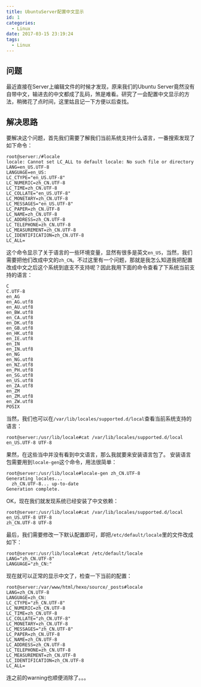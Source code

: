 ```yaml
---
title: UbuntuServer配置中文显示
id: 1
categories:
  - Linux
date: 2017-03-15 23:19:24
tags:
  - Linux
---
```


## 问题
最近直接在Server上编辑文件的时候才发现，原来我们的Ubuntu Server竟然没有自带中文，输进去的中文都成了乱码，煞是难看。研究了一会配置中文显示的方法，稍微花了点时间，这里姑且记一下方便以后查找。

## 解决思路
要解决这个问题，首先我们需要了解我们当前系统支持什么语言，一番搜索发现了如下命令：
```
root@server:/#locale
locale: Cannot set LC_ALL to default locale: No such file or directory
LANG=en_US.UTF-8
LANGUAGE=en_US:
LC_CTYPE="en_US.UTF-8"
LC_NUMERIC=zh_CN.UTF-8
LC_TIME=zh_CN.UTF-8
LC_COLLATE="en_US.UTF-8"
LC_MONETARY=zh_CN.UTF-8
LC_MESSAGES="en_US.UTF-8"
LC_PAPER=zh_CN.UTF-8
LC_NAME=zh_CN.UTF-8
LC_ADDRESS=zh_CN.UTF-8
LC_TELEPHONE=zh_CN.UTF-8
LC_MEASUREMENT=zh_CN.UTF-8
LC_IDENTIFICATION=zh_CN.UTF-8
LC_ALL=
```
这个命令显示了关于语言的一些环境变量，显然有很多是英文`en_US`，当然，我们需要把他们改成中文的`zh_CN`。不过这里有一个问题，那就是我怎么知道我把配置改成中文之后这个系统到底支不支持呢？因此我用下面的命令查看了下系统当前支持的语言：
```
C
C.UTF-8
en_AG
en_AG.utf8
en_AU.utf8
en_BW.utf8
en_CA.utf8
en_DK.utf8
en_GB.utf8
en_HK.utf8
en_IE.utf8
en_IN
en_IN.utf8
en_NG
en_NG.utf8
en_NZ.utf8
en_PH.utf8
en_SG.utf8
en_US.utf8
en_ZA.utf8
en_ZM
en_ZM.utf8
en_ZW.utf8
POSIX
```
当然，我们也可以在`/var/lib/locales/supported.d/local`查看当前系统支持的语言：
```
root@server:/usr/lib/locale#cat /var/lib/locales/supported.d/local 
en_US.UTF-8 UTF-8

```
果然，在这些当中并没有看到中文语言，那么我就要来安装语言包了。
安装语言包需要用到`locale-gen`这个命令，用法很简单：
```
root@server:/usr/lib/locale#locale-gen zh_CN.UTF-8
Generating locales...
  zh_CN.UTF-8... up-to-date
Generation complete.
```
OK，现在我们就发现系统已经安装了中文依赖：
```
root@server:/usr/lib/locale#cat /var/lib/locales/supported.d/local 
en_US.UTF-8 UTF-8
zh_CN.UTF-8 UTF-8
```

最后，我们需要修改一下默认配置即可，即把`/etc/default/locale`里的文件改成如下：
```
root@server:/usr/lib/locale#cat /etc/default/locale 
LANG="zh_CN.UTF-8"
LANGUAGE="zh_CN:"
```
现在就可以正常的显示中文了，检查一下当前的配置：
```
root@server:/var/www/html/hexo/source/_posts#locale
LANG=zh_CN.UTF-8
LANGUAGE=zh_CN:
LC_CTYPE="zh_CN.UTF-8"
LC_NUMERIC=zh_CN.UTF-8
LC_TIME=zh_CN.UTF-8
LC_COLLATE="zh_CN.UTF-8"
LC_MONETARY=zh_CN.UTF-8
LC_MESSAGES="zh_CN.UTF-8"
LC_PAPER=zh_CN.UTF-8
LC_NAME=zh_CN.UTF-8
LC_ADDRESS=zh_CN.UTF-8
LC_TELEPHONE=zh_CN.UTF-8
LC_MEASUREMENT=zh_CN.UTF-8
LC_IDENTIFICATION=zh_CN.UTF-8
LC_ALL=
```
连之前的warning也顺便消除了。。。
